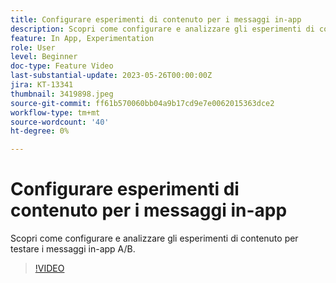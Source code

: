 ```yaml
---
title: Configurare esperimenti di contenuto per i messaggi in-app
description: Scopri come configurare e analizzare gli esperimenti di contenuto per testare i messaggi in-app A/B.
feature: In App, Experimentation
role: User
level: Beginner
doc-type: Feature Video
last-substantial-update: 2023-05-26T00:00:00Z
jira: KT-13341
thumbnail: 3419898.jpeg
source-git-commit: ff61b570060bb04a9b17cd9e7e0062015363dce2
workflow-type: tm+mt
source-wordcount: '40'
ht-degree: 0%

---
```



# Configurare esperimenti di contenuto per i messaggi in-app

Scopri come configurare e analizzare gli esperimenti di contenuto per testare i messaggi in-app A/B.

>[!VIDEO](https://video.tv.adobe.com/v/3419898/?learn=on)
